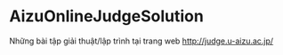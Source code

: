 # AizuOnlineJudgeSolution
Những bài tập giải thuật/lập trình tại trang web http://judge.u-aizu.ac.jp/
